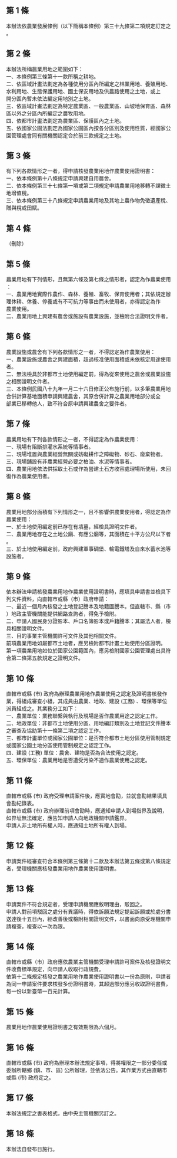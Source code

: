 第 1 條
-------
本辦法依農業發展條例（以下簡稱本條例）第三十九條第二項規定訂定之  
。

第 2 條
-------
本辦法所稱農業用地之範圍如下：  
一、本條例第三條第十一款所稱之耕地。  
二、依區域計畫法劃定為各種使用分區內所編定之林業用地、養殖用地、  
    水利用地、生態保護用地、國土保安用地及供農路使用之土地，或上  
    開分區內暫未依法編定用地別之土地。  
三、依區域計畫法劃定為特定農業區、一般農業區、山坡地保育區、森林  
    區以外之分區內所編定之農牧用地。  
四、依都市計畫法劃定為農業區、保護區內之土地。  
五、依國家公園法劃定為國家公園區內按各分區別及使用性質，經國家公  
    園管理處會同有關機關認定合於前三款規定之土地。

第 3 條
-------
有下列各款情形之一者，得申請核發農業用地作農業使用證明書：  
一、依本條例第十八條規定申請興建自用農舍。  
二、依本條例第三十七條第一項或第二項規定申請農業用地移轉不課徵土  
    地增值稅。  
三、依本條例第三十八條規定申請農業用地及其地上農作物免徵遺產稅、  
    贈與稅或田賦。

第 4 條
-------
（刪除）

第 5 條
-------
農業用地有下列情形，且無第六條及第七條之情形者，認定為作農業使用  
：  
一、農業用地實際作農作、森林、養殖、畜牧、保育使用者；其依規定辦  
    理休耕、休養、停養或有不可抗力等事由而未使用者，亦得認定為作  
    農業使用。  
二、農業用地上興建有農舍或施設有農業設施，並檢附合法證明文件者。

第 6 條
-------
農業設施或農舍有下列各款情形之一者，不得認定為作農業使用：  
一、農業設施或農舍之興建面積，超過核准使用面積或未依核定用途使用  
    者。  
二、無法檢具於非都市土地使用編定前，得為從來使用之農舍或農業設施  
    之相關證明文件者。  
三、本條例民國八十九年一月二十六日修正公布施行前，以多筆農業用地  
    合併計算基地面積申請興建農舍，其原合併計算之農業用地部分或全  
    部業已移轉他人，致不符合原申請興建農舍之要件者。

第 7 條
-------
農業用地有下列各款情形之一者，不得認定為作農業使用：  
一、現場有阻斷排灌水系統等情事者。  
二、現場堆置與農業經營無關或妨礙耕作之障礙物、砂石、廢棄物者。  
三、現場舖設有非農業經營必要之柏油、水泥等情事者。  
四、農業用地依法供採取土石或作為營建土石方收容處理場所使用，未回  
    復作為農業使用者。

第 8 條
-------
農業用地部分面積有下列情形之一，且不影響供農業使用者，得認定為作  
農業使用：  
一、於土地使用編定前已存在有墳墓，經檢具證明文件者。  
二、農業用地存在之土地公廟、有應公廟等，其面積在十平方公尺以下者  
    。  
三、於土地使用編定前，政府興建軍事碉堡、輸電鐵塔及自來水蓄水池等  
    設施者。

第 9 條
-------
依本辦法申請核發農業用地作農業使用證明書時，應填具申請書並檢具下  
列文件資料，向直轄市或縣（市）政府申請：  
一、最近一個月內核發之土地登記謄本及地籍圖謄本。但直轄市、縣（市  
    ）地政主管機關能提供網路查詢者，得免予檢附。  
二、申請人國民身分證影本、戶口名簿影本或戶籍謄本；其屬法人者，檢  
    具相關證明文件。  
三、目的事業主管機關許可文件及其他相關文件。  
前項農業用地如屬都市土地者，應另檢附都市計畫土地使用分區證明。  
第一項農業用地如位於國家公園範圍內，應另檢附國家公園管理處出具符  
合第二條第五款規定之證明文件。

第 10 條
--------
直轄市或縣 (市) 政府為辦理農業用地作農業使用之認定及證明書核發作  
業，得組成審查小組，其成員由農業、地政、建設 (工務) 、環保等單位  
派員組成之。其業務分工如下：  
一、農業單位：業務聯繫與執行及現場是否作農業用途之認定工作。  
二、地政單位：非都市土地使用分區、用地編訂類別及土地登記文件謄本  
    之審查及協助第十一條第二項之認定工作。  
三、都市計畫單位或國家公園單位：是否符合都市土地分區使用管制規定  
    或國家公園土地分區使用管制規定之認定工作。  
四、建設 (工務) 單位：農舍、建物是否為合法使用之認定。  
五、環保單位：農業用地是否遭受污染不適作農業使用之認定。

第 11 條
--------
直轄市或縣 (市) 政府受理申請案件後，應實地會勘，並就會勘結果填具  
會勘紀錄表。  
直轄市或縣 (市) 政府辦理前項會勘時，應通知申請人到場指界及說明，  
如界址無法確定，應告知申請人向地政機關申請鑑界。  
申請人非土地所有權人時，應通知土地所有權人到場。

第 12 條
--------
申請案件經審查符合本條例第三條第十二款及本辦法第五條或第八條規定  
者，受理機關應核發農業用地作農業使用證明書。

第 13 條
--------
申請案件不符合規定者，受理申請機關應敘明理由，駁回之。  
申請人對前項駁回之處分有異議時，得依訴願法規定提起訴願或於處分書  
送達後十五日內，經改善後或檢附相關證明文件，以書面向原受理機關申  
請複查，複查以一次為限。

第 14 條
--------
直轄市或縣（市）政府應依農業主管機關受理申請許可案件及核發證明文  
件收費標準規定，向申請人收取行政規費。  
依第十二條規定核發之農業用地作農業使用證明書以一份為原則，申請者  
為同一申請案件要求核發多份證明書時，其超過部分應另收取證明書費，  
每一份以新臺幣一百元計算。

第 15 條
--------
農業用地作農業使用證明書之有效期限為六個月。

第 16 條
--------
直轄市或縣 (市) 政府為辦理本辦法規定事項，得將權限之一部分委任或  
委辦所轄鄉 (鎮、市、區) 公所辦理，並依法公告。其作業方式由直轄市  
或縣 (市) 政府定之。

第 17 條
--------
本辦法規定之書表格式，由中央主管機關另訂之。

第 18 條
--------
本辦法自發布日施行。

